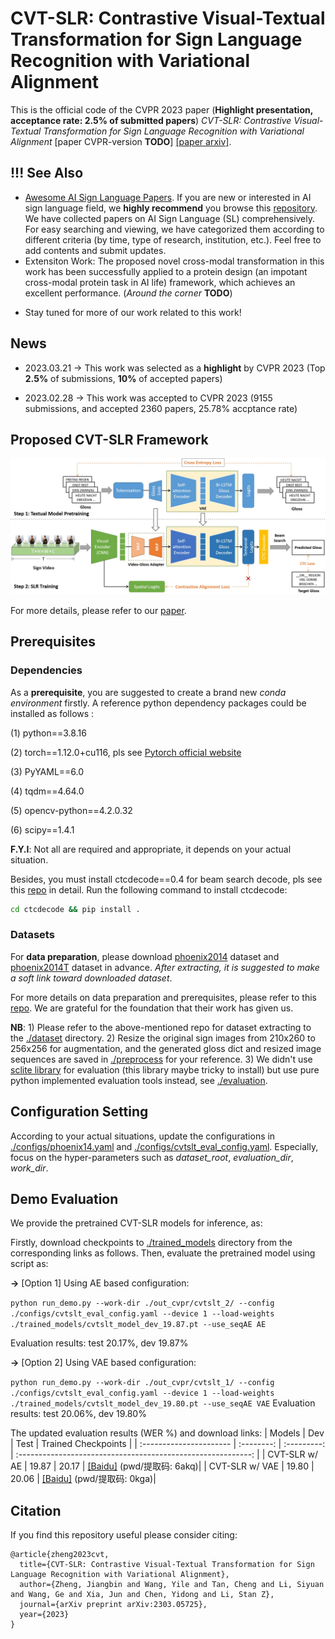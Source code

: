 # CVT-SLR: Contrastive Visual-Textual Transformation for Sign Language Recognition with Variational Alignment

This is the official code of the CVPR 2023 paper (**Highlight presentation, acceptance rate: 2.5% of submitted papers**) *CVT-SLR: Contrastive Visual-Textual Transformation for Sign Language Recognition with Variational Alignment* [paper CVPR-version **TODO**] [[paper arxiv]](https://arxiv.org/abs/2303.05725).


## !!! See Also
-  [Awesome AI Sign Language Papers](https://github.com/binbinjiang/SL_Papers). 
If you are new or interested in AI sign language field, we **highly recommend** you browse this [repository](https://github.com/binbinjiang/SL_Papers). We have collected papers on AI Sign Language (SL) comprehensively. For easy searching and viewing, we have categorized them according to different criteria (by time, type of research, institution, etc.). Feel free to add contents and submit updates.
- Extensiton Work: The proposed novel cross-modal transformation in this work has been successfully applied to a protein design (an impotant cross-modal protein task in AI life) framework, which achieves an excellent performance. (*Around the corner* **TODO**) 
<!-- Please refer to this [repo]() and [paper]() -->
- Stay tuned for more of our work related to this work!

## News
- 2023.03.21 -> This work was selected as a **highlight** by CVPR 2023 (Top **2.5%** of submissions, **10%** of accepted papers)

- 2023.02.28 -> This work was accepted to CVPR 2023 (9155 submissions, and accepted 2360 papers, 25.78% accptance rate)


##  Proposed CVT-SLR Framework

<img src=".\imgs\framework.jpg" alt="framework" style="zoom: 80%;" />

For more details, please refer to our [paper](https://arxiv.org/abs/2303.05725).

## Prerequisites
### Dependencies
As a **prerequisite**, you are suggested to create a brand new *conda environment* firstly. A reference python dependency packages could be installed as follows :

 (1) python==3.8.16
 
 (2) torch==1.12.0+cu116, pls see [Pytorch official website](https://pytorch.org/get-started/locally/) 
 
 (3) PyYAML==6.0 
 
 (4) tqdm==4.64.0

 (5) opencv-python==4.2.0.32

 (6) scipy==1.4.1

**F.Y.I**: Not all are required and appropriate, it depends on your actual situation.


Besides, you must install ctcdecode==0.4 for beam search decode, pls see this [repo](https://github.com/parlance/ctcdecode) in detail. Run the following command to install ctcdecode:

```bash
cd ctcdecode && pip install .
```


### Datasets
For **data preparation**, please download [phoenix2014](https://www-i6.informatik.rwth-aachen.de/~koller/RWTH-PHOENIX/) dataset and [phoenix2014T](https://www-i6.informatik.rwth-aachen.de/~koller/RWTH-PHOENIX-2014-T/) dataset in advance. *After extracting, it is suggested to make a soft link toward downloaded dataset*.


For more details on data preparation and prerequisites, please refer to this [repo](https://github.com/ycmin95/VAC_CSLR). We are grateful for the foundation that their work has given us. 

**NB**: 1) Please refer to the above-mentioned repo for dataset extracting to the [./dataset](./dataset) directory. 2) Resize the original sign images from 210x260 to 256x256 for augmentation, and the generated gloss dict and resized image sequences are saved in [./preprocess](./preprocess) for your reference. 3) We didn't use [sclite library](https://github.com/kaldi-asr/kaldi) for evaluation (this library maybe tricky  to install) but use pure python implemented evaluation tools instead, see [./evaluation](./evaluation).


## Configuration Setting
According to your actual situations, update the configurations in [./configs/phoenix14.yaml](./configs/phoenix14.yaml) and [./configs/cvtslt_eval_config.yaml](./configs/cvtslt_eval_config.yaml). Especially, focus on the hyper-parameters such as *dataset_root*, *evaluation_dir*, *work_dir*.


## Demo Evaluation

​We provide the pretrained CVT-SLR models for inference, as:

Firstly, download checkpoints to [./trained_models](./trained_models) directory from the corresponding links as follows. Then, evaluate the pretrained model using script as:

**->** [Option 1] Using AE based configuration:

`python run_demo.py --work-dir ./out_cvpr/cvtslt_2/ --config ./configs/cvtslt_eval_config.yaml --device 1 --load-weights ./trained_models/cvtslt_model_dev_19.87.pt --use_seqAE AE`

Evaluation results: test 20.17%, dev 19.87%


**->** [Option 2] Using VAE based configuration:

`python run_demo.py --work-dir ./out_cvpr/cvtslt_1/ --config ./configs/cvtslt_eval_config.yaml --device 1 --load-weights ./trained_models/cvtslt_model_dev_19.80.pt --use_seqAE VAE`
Evaluation results: test 20.06%, dev 19.80%


The updated evaluation results (WER %) and download links:
| Models                | Dev | Test |                       Trained Checkpoints                       |
| :---------------------- | :--------: | :---------: | :----------------------------------------------------------: |
| CVT-SLR w/ AE     |    19.87    |    20.17     | [[Baidu]](https://pan.baidu.com/s/1XwDmYNgh2loeAJw4BeOi6w?pwd=6akq ) (pwd/提取码: 6akq)|
| CVT-SLR w/ VAE     |    19.80    |    20.06     | [[Baidu]](https://pan.baidu.com/s/1vF2G07wjX6f-gpxVZgPEOg?pwd=0kga) (pwd/提取码: 0kga)|


## Citation

If you find this repository useful please consider citing:

```
@article{zheng2023cvt,
  title={CVT-SLR: Contrastive Visual-Textual Transformation for Sign Language Recognition with Variational Alignment},
  author={Zheng, Jiangbin and Wang, Yile and Tan, Cheng and Li, Siyuan and Wang, Ge and Xia, Jun and Chen, Yidong and Li, Stan Z},
  journal={arXiv preprint arXiv:2303.05725},
  year={2023}
}
```
